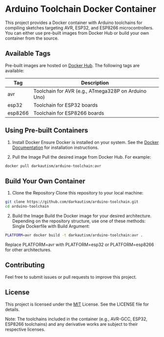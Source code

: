 # Arduino Toolchain Docker Container
This project provides a Docker container with Arduino toolchains for compiling sketches targeting AVR, ESP32, and ESP8266 microcontrollers. You can either use pre-built images from Docker Hub or build your own container from the source.

## Available Tags
Pre-built images are hosted on [Docker Hub](https://hub.docker.com/r/darkautism/arduino-toolchain). The following tags are available:

| Tag | Description |
| ---|--------------|
|avr | Toolchain for AVR (e.g., ATmega328P on Arduino Uno)|
|esp32 | Toolchain for ESP32 boards|
|esp8266 | Toolchain for ESP8266 boards|

## Using Pre-built Containers
1. Install Docker
Ensure Docker is installed on your system. See the [Docker Documentation](https://docs.docker.com/get-started/get-docker/) for installation instructions.

2. Pull the Image
Pull the desired image from Docker Hub. For example:  
```bash
docker pull darkautism/arduino-toolchain:avr
```
## Build Your Own Container
1. Clone the Repository
Clone this repository to your local machine:  
```bash
git clone https://github.com/darkautism/arduino-toolchain.git
cd arduino-toolchain
```
2. Build the Image
Build the Docker image for your desired architecture. Depending on the repository structure, use one of these methods:  
Single Dockerfile with Build Argument: 
```bash
PLATFORM=avr docker build -t darkautism/arduino-toolchain:avr .
```

Replace PLATFORM=avr with PLATFORM=esp32 or PLATFORM=esp8266 for other architectures.  

## Contributing
Feel free to submit issues or pull requests to improve this project.
## License
This project is licensed under the [MIT](LICENSE) License. See the LICENSE file for details.

Note: The toolchains included in the container (e.g., AVR-GCC, ESP32, ESP8266 toolchains) and any derivative works are subject to their respective licenses. 


